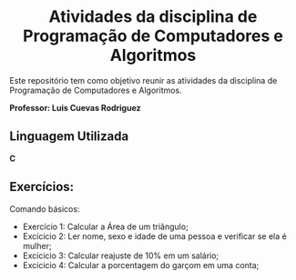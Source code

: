 <h1 align="center">Atividades da disciplina de Programação de Computadores e Algoritmos</h1>
Este repositório tem como objetivo reunir as atividades da disciplina de Programação de Computadores e Algoritmos.

<strong>Professor: Luis Cuevas Rodriguez</strong>

<h2>Linguagem Utilizada</h2>
<strong>C</strong>

<h2>Exercícios:</h2
<h3>Comando básicos:</h3>
<ul>
  <li>Exercício 1: Calcular a Área de um triângulo;</li>
  <li>Excícicio 2: Ler nome, sexo e idade de uma pessoa e verificar se ela é mulher;</li>
  <li>Excícicio 3: Calcular reajuste de 10% em um salário;</li>
  <li>Excícicio 4: Calcular a porcentagem do garçom em uma conta;</li>
 </ul>
